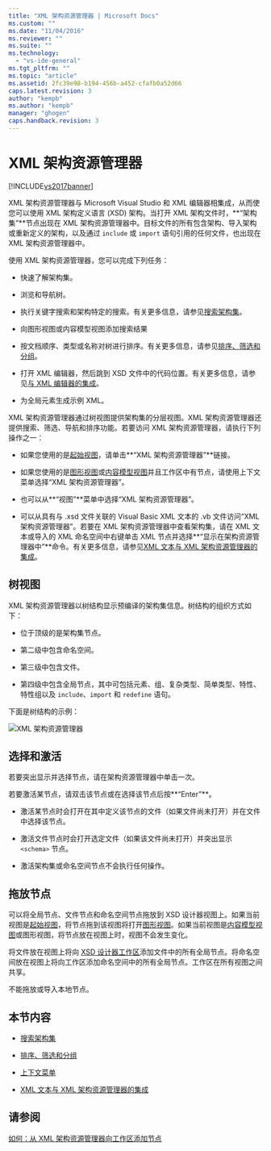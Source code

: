 ```yaml
---
title: "XML 架构资源管理器 | Microsoft Docs"
ms.custom: ""
ms.date: "11/04/2016"
ms.reviewer: ""
ms.suite: ""
ms.technology: 
  - "vs-ide-general"
ms.tgt_pltfrm: ""
ms.topic: "article"
ms.assetid: 2fc39e98-b194-456b-a452-cfafb0a52d66
caps.latest.revision: 3
author: "kempb"
ms.author: "kempb"
manager: "ghogen"
caps.handback.revision: 3
---
```

# XML 架构资源管理器
[!INCLUDE[vs2017banner](../code-quality/includes/vs2017banner.md)]

XML 架构资源管理器与 Microsoft Visual Studio 和 XML 编辑器相集成，从而使您可以使用 XML 架构定义语言 \(XSD\) 架构。当打开 XML 架构文件时，**“架构集”**节点出现在 XML 架构资源管理器中。目标文件的所有包含架构、导入架构或重新定义的架构，以及通过 `include` 或 `import` 语句引用的任何文件，也出现在 XML 架构资源管理器中。  
  
 使用 XML 架构资源管理器，您可以完成下列任务：  
  
-   快速了解架构集。  
  
-   浏览和导航树。  
  
-   执行关键字搜索和架构特定的搜索。有关更多信息，请参见[搜索架构集](../xml-tools/searching-the-schema-set.md)。  
  
-   向图形视图或内容模型视图添加搜索结果  
  
-   按文档顺序、类型或名称对树进行排序。有关更多信息，请参见[排序、筛选和分组](../xml-tools/sorting-filtering-and-grouping-xml-schema-explorer.md)。  
  
-   打开 XML 编辑器，然后跳到 XSD 文件中的代码位置。有关更多信息，请参见[与 XML 编辑器的集成](../xml-tools/integration-with-xml-editor.md)。  
  
-   为全局元素生成示例 XML。  
  
 XML 架构资源管理器通过树视图提供架构集的分层视图。XML 架构资源管理器还提供搜索、筛选、导航和排序功能。若要访问 XML 架构资源管理器，请执行下列操作之一：  
  
-   如果您使用的是[起始视图](../xml-tools/start-view.md)，请单击**“XML 架构资源管理器”**链接。  
  
-   如果您使用的是[图形视图](../xml-tools/graph-view.md)或[内容模型视图](../xml-tools/content-model-view.md)并且工作区中有节点，请使用上下文菜单选择“XML 架构资源管理器”。  
  
-   也可以从**“视图”**菜单中选择“XML 架构资源管理器”。  
  
-   可以从具有与 .xsd 文件关联的 Visual Basic XML 文本的 .vb 文件访问“XML 架构资源管理器”。若要在 XML 架构资源管理器中查看架构集，请在 XML 文本或导入的 XML 命名空间中右键单击 XML 节点并选择**“显示在架构资源管理器中”**命令。有关更多信息，请参见[XML 文本与 XML 架构资源管理器的集成](../xml-tools/integration-of-xml-literals-with-xml-schema-explorer.md)。  
  
## 树视图  
 XML 架构资源管理器以树结构显示预编译的架构集信息。树结构的组织方式如下：  
  
-   位于顶级的是架构集节点。  
  
-   第二级中包含命名空间。  
  
-   第三级中包含文件。  
  
-   第四级中包含全局节点，其中可包括元素、组、复杂类型、简单类型、特性、特性组以及 `include`、`import` 和 `redefine` 语句。  
  
 下面是树结构的示例：  
  
 ![XML 架构资源管理器](../xml-tools/media/xmlschemaexplorer.gif "XMLSchemaExplorer")  
  
## 选择和激活  
 若要突出显示并选择节点，请在架构资源管理器中单击一次。  
  
 若要激活某节点，请双击该节点或在选择该节点后按**“Enter”**。  
  
-   激活某节点时会打开在其中定义该节点的文件（如果文件尚未打开）并在文件中选择该节点。  
  
-   激活文件节点时会打开选定文件（如果该文件尚未打开）并突出显示 `<schema>` 节点。  
  
-   激活架构集或命名空间节点不会执行任何操作。  
  
## 拖放节点  
 可以将全局节点、文件节点和命名空间节点拖放到 XSD 设计器视图上。如果当前视图是[起始视图](../xml-tools/start-view.md)，将节点拖到该视图将打开[图形视图](../xml-tools/graph-view.md)。如果当前视图是[内容模型视图](../xml-tools/content-model-view.md)或图形视图，将节点放在视图上时，视图不会发生变化。  
  
 将文件放在视图上将向 [XSD 设计器工作区](../xml-tools/xml-schema-designer-workspace.md)添加文件中的所有全局节点。将命名空间放在视图上将向工作区添加命名空间中的所有全局节点。工作区在所有视图之间共享。  
  
 不能拖放或导入本地节点。  
  
## 本节内容  
  
-   [搜索架构集](../xml-tools/searching-the-schema-set.md)  
  
-   [排序、筛选和分组](../xml-tools/sorting-filtering-and-grouping-xml-schema-explorer.md)  
  
-   [上下文菜单](../xml-tools/context-menus-xml-schema-explorer.md)  
  
-   [XML 文本与 XML 架构资源管理器的集成](../xml-tools/integration-of-xml-literals-with-xml-schema-explorer.md)  
  
## 请参阅  
 [如何：从 XML 架构资源管理器向工作区添加节点](../Topic/How%20to:%20Add%20Nodes%20to%20the%20Workspace%20from%20the%20XML%20Schema%20Explorer.md)
